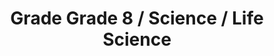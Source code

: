 ---
title: "Grade Grade 8 / Science / Life Science"
subject: "science"
grade: "8"
area: "ls"
next_steps:
  - instructions: "With your student, discuss how schools include people with different roles such as students, teachers, and principal, and objects such as buildings, desks, and computers. Compare this to parts of ecosystems, populations, bodies, and cells. Then, search “biological levels of organization” online for more information. "
  - instructions: "With your student, observe chemical changes such as cooking food. Gather data on color, odor, and state, and propose reasons for any changes. Search “cooking chemistry” online to inform the inquiry. Apply forces to various objects and calculate how the size of force and weight of object affect the speed and energy. "
---